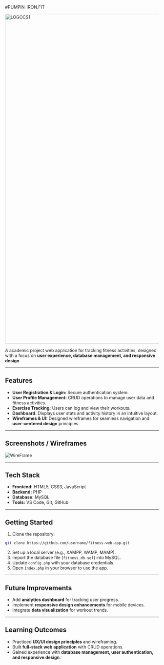 #PUMPIN-IRON.FIT

<img width="1080" height="1080" alt="LOGOCS1" src="https://github.com/user-attachments/assets/031013d8-f92a-4aac-8f9c-1624b50c57a2" />


A academic project web application for tracking fitness activities, designed with a focus on **user experience, database management, and responsive design**.

---

## Features

* **User Registration & Login:** Secure authentication system.
* **User Profile Management:** CRUD operations to manage user data and fitness activities.
* **Exercise Tracking:** Users can log and view their workouts.
* **Dashboard:** Displays user stats and activity history in an intuitive layout.
* **Wireframes & UI:** Designed wireframes for seamless navigation and **user-centered design** principles.

---


## Screenshots / Wireframes

![WireFrame](https://github.com/user-attachments/assets/e8ade5fc-ff02-40e8-a509-95415a37892d)

---

## Tech Stack

* **Frontend:** HTML5, CSS3, JavaScript
* **Backend:** PHP
* **Database:** MySQL
* **Tools:** VS Code, Git, GitHub

---

## Getting Started

1. Clone the repository:

```bash
git clone https://github.com/username/fitness-web-app.git
```

2. Set up a local server (e.g., XAMPP, WAMP, MAMP).
3. Import the database file (`fitness_db.sql`) into MySQL.
4. Update `config.php` with your database credentials.
5. Open `index.php` in your browser to use the app.

---

## Future Improvements

* Add **analytics dashboard** for tracking user progress.
* Implement **responsive design enhancements** for mobile devices.
* Integrate **data visualization** for workout trends.

---

## Learning Outcomes

* Practiced **UX/UI design principles** and wireframing.
* Built **full-stack web application** with CRUD operations.
* Gained experience with **database management, user authentication, and responsive design**.
